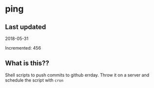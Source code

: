 # ping

## Last updated
2018-05-31

Incremented: 456

## What is this??
Shell scripts to push commits to github errday. Throw it on a server and schedule the script with `cron`
